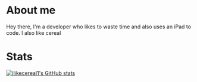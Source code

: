 # About me
Hey there, I'm a developer who likes to waste time and also uses an iPad to code. I also like cereal

# Stats
[![ilikecereal1's GitHub stats](https://github-readme-stats.vercel.app/api?username=ilikecereal1&show_icons=true&theme=vue-dark)](https://github.com/anuraghazra/github-readme-stats)
